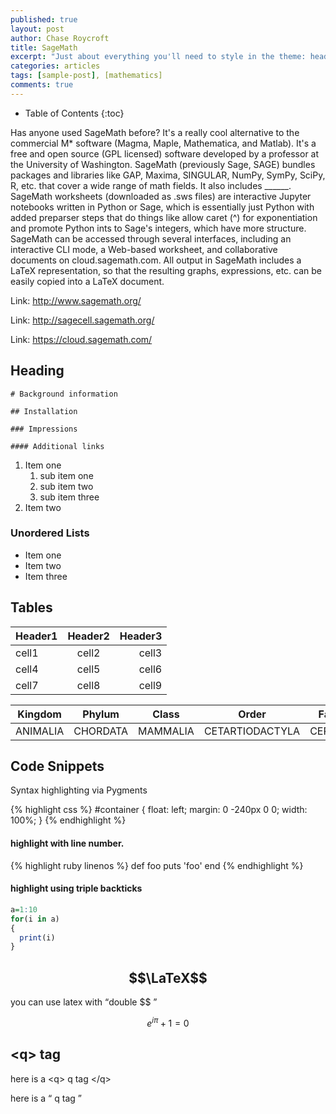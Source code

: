 ```yaml
---
published: true
layout: post
author: Chase Roycroft
title: SageMath
excerpt: "Just about everything you'll need to style in the theme: headings, paragraphs, blockquotes, tables, code blocks, and more."
categories: articles
tags: [sample-post], [mathematics]
comments: true
---
```


* Table of Contents
{:toc}

Has anyone used SageMath before? It's a really cool alternative to the commercial M* software (Magma, Maple, Mathematica, and Matlab). It's a free and open source (GPL licensed) software developed by a professor at the University of Washington. SageMath (previously Sage, SAGE) bundles packages and libraries like GAP, Maxima, SINGULAR, NumPy, SymPy, SciPy, R, etc. that cover a wide range of math fields. It also includes ______. SageMath worksheets (downloaded as .sws files) are interactive Jupyter notebooks written in Python or Sage, which is essentially just Python with added preparser steps that do things like allow caret (^) for exponentiation and promote Python ints to Sage's integers, which have more structure. SageMath can be accessed through several interfaces, including an interactive CLI mode, a Web-based worksheet, and collaborative documents on cloud.sagemath.com. All output in SageMath includes a LaTeX representation, so that the resulting graphs, expressions, etc. can be easily copied into a LaTeX document.

Link: http://www.sagemath.org/

Link: http://sagecell.sagemath.org/

Link: https://cloud.sagemath.com/


## Heading

~~~
# Background information

## Installation

### Impressions

#### Additional links
~~~

1. Item one
   1. sub item one
   2. sub item two
   3. sub item three
2. Item two

### Unordered Lists

* Item one
* Item two
* Item three

## Tables

| Header1 | Header2 | Header3 |
|:--------|:-------:|--------:|
| cell1   | cell2   | cell3   |
| cell4   | cell5   | cell6   |
| cell7   | cell8   | cell9   |


| Kingdom | Phylum  | Class | Order | Family |
|:------:|:------:|:------:|:------:|:------:|
|ANIMALIA|CHORDATA|MAMMALIA|CETARTIODACTYLA|CERVIDAE|


## Code Snippets

Syntax highlighting via Pygments

{% highlight css %}
#container {
  float: left;
  margin: 0 -240px 0 0;
  width: 100%;
}
{% endhighlight %}


#### highlight with line number.

{% highlight ruby linenos  %}
def foo
  puts 'foo'
end
{% endhighlight %}


#### highlight using triple backticks

```r
a=1:10
for(i in a)
{
  print(i)
}


```

## $$\LaTeX$$

you can use latex with <q>double $$ </q>

$$e^{i\pi}+1=0$$


## \<q\> tag

here is a \<q\> q tag \</q\>


here is a <q> q tag </q>
